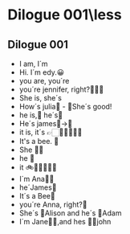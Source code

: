 # Dilogue 001\less

## Dilogue 001
- I am, I´m
- Hi. I´m edy.😀
- you are, you´re 
- you´re jennifer, right?👩‍🦰👩
- She is, she´s
- How´s julia👨 - 👩She´s good!
- he is,🧑 he´s🧑
- He´s james👦->🕺
- it is, it´s 👉🏻🕺👀🥱🥶😷 
- It's a bee. 🐝
- She 👩‍🦰
- he 🧑
- it 🚲🧯🦓🐔🐇🐬
- I´m Ana👩‍🦰
- he´James👨
- It´s a Bee🐝
- you´re Anna, right?👩
- She´s 👧Alison and he´s 👦Adam
- I´m Jane👩‍🦳,and hes 👱‍♂️john